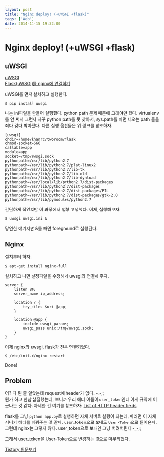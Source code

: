 ```yaml
---
layout: post
title: "Nginx deploy! (+uWSGI +flask)"
tags: ['Web']
date: 2014-11-15 19:32:00
---
```

# Nginx deploy! (+uWSGI +flask)

## uWSGI

[uWSGI](http://flask.pocoo.org/docs/0.10/deploying/uwsgi/)  
[Flask(uWSGI)를 nginx에 연결하기](http://haruair.com/blog/1900)

uWSGI를 먼저 설치하고 실행한다.
    
    
    $ pip install uwsgi
    

나는 ini파일을 만들어 실행했다. python path 문제 때문에 그래야만 했다. virtualenv를 안 써서 그런지 자꾸 python path를 못 찾아서, sys.path를 치면 나오는 path 들을 죄다 갖다 박아줬다. 다른 실행 옵션들은 위 링크를 참조하자.
    
    
    [uwsgi]
    chdir=/home/khanrc/tworoom/flask
    chmod-socket=666
    callable=app
    module=app
    socket=/tmp/uwsgi.sock
    pythonpath=/usr/lib/python2.7
    pythonpath=/usr/lib/python2.7/plat-linux2
    pythonpath=/usr/lib/python2.7/lib-tk
    pythonpath=/usr/lib/python2.7/lib-old
    pythonpath=/usr/lib/python2.7/lib-dynload
    pythonpath=/usr/local/lib/python2.7/dist-packages
    pythonpath=/usr/lib/python2.7/dist-packages
    pythonpath=/usr/lib/python2.7/dist-packages/PIL
    pythonpath=/usr/lib/python2.7/dist-packages/gtk-2.0
    pythonpath=/usr/lib/pymodules/python2.7
    

간단하게 적었지만 이 과정에서 엄청 고생했다. 이제, 실행해보자.
    
    
    $ uwsgi uwsgi.ini &
    

당연한 얘기지만 &amp;를 빼면 foreground로 실행된다.

## Nginx

설치부터 하자.
    
    
    $ apt-get install nginx-full
    

설치하고 나면 설정파일을 수정해서 uwsgi와 연결해 주자.
    
    
    server {
        listen 80;
        server_name ip_address;
    
        location / {
            try_files $uri @app;
        }
    
        location @app {
            include uwsgi_params;
            uwsgi_pass unix:/tmp/uwsgi.sock;
        }
    }
    

이제 nginx와 uwsgi, flask가 전부 연결되었다.
    
    
    $ /etc/init.d/nginx restart
    

Done!

## Problem

어? 다 된 줄 알았는데 request에 header가 없다. -_-;;  
뭔가 하고 한참 삽질했는데, 보니까 우리 헤더 이름이 `user_token`인데 이게 규약에 어긋나는 것 같다. 자세한 건 여기를 참조하자: [List of HTTP header fields](http://en.wikipedia.org/wiki/List_of_HTTP_header_fields)

flask를 그냥 `python app.py`로 실행하면 자체 서버로 실행이 되는데, 이러면 이 자체 서버가 헤더를 바꿔주는 것 같다. user_token으로 보내도 `User-Token`으로 들어온다. 그런데 nginx는 그렇지 않다. user_token으로 보내면 그냥 버려버린다 -_-;;

그래서 user_token을 User-Token으로 변경하는 것으로 마무리했다.


[Tistory 원문보기](http://khanrc.tistory.com/73)
